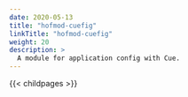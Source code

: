 ```yaml
---
date: 2020-05-13
title: "hofmod-cuefig"
linkTitle: "hofmod-cuefig"
weight: 20
description: >
  A module for application config with Cue.
---
```



{{< childpages >}}
